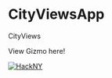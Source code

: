 # CityViewsApp
CityViews

View Gizmo here!


[![HackNY](https://img.youtube.com/vi/im2LUpE3MgI/0.jpg)](https://www.youtube.com/watch?v=im2LUpE3MgI&ab_channel=MohammadChoudhury "Gizmo App")

